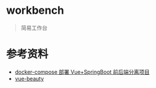 # workbench

> 简易工作台



# 参考资料
- [docker-compose 部署 Vue+SpringBoot 前后端分离项目](https://www.cnblogs.com/zhengqing/p/11865364.html)
- [vue-beauty](https://fe-driver.github.io/vue-beauty/#/components/grid)
